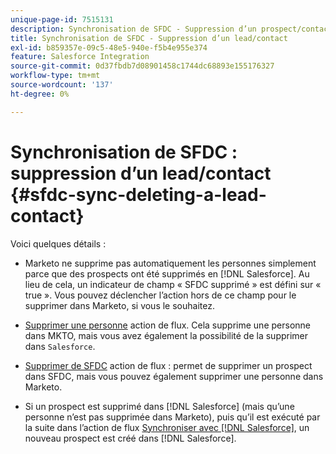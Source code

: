 ```yaml
---
unique-page-id: 7515131
description: Synchronisation de SFDC - Suppression d’un prospect/contact - Documents Marketo - Documentation du produit
title: Synchronisation de SFDC - Suppression d’un lead/contact
exl-id: b859357e-09c5-48e5-940e-f5b4e955e374
feature: Salesforce Integration
source-git-commit: 0d37fbdb7d08901458c1744dc68893e155176327
workflow-type: tm+mt
source-wordcount: '137'
ht-degree: 0%

---
```


# Synchronisation de SFDC : suppression d’un lead/contact {#sfdc-sync-deleting-a-lead-contact}

Voici quelques détails :

* Marketo ne supprime pas automatiquement les personnes simplement parce que des prospects ont été supprimés en [!DNL Salesforce]. Au lieu de cela, un indicateur de champ « SFDC supprimé » est défini sur « true ». Vous pouvez déclencher l’action hors de ce champ pour le supprimer dans Marketo, si vous le souhaitez.
* [Supprimer une personne](/help/marketo/product-docs/core-marketo-concepts/smart-campaigns/flow-actions/delete-person.md) action de flux. Cela supprime une personne dans MKTO, mais vous avez également la possibilité de la supprimer dans `Salesforce`.

* [Supprimer de SFDC](/help/marketo/product-docs/core-marketo-concepts/smart-campaigns/salesforce-flow-actions/delete-person-from-sfdc.md) action de flux : permet de supprimer un prospect dans SFDC, mais vous pouvez également supprimer une personne dans Marketo.
* Si un prospect est supprimé dans [!DNL Salesforce] (mais qu’une personne n’est pas supprimée dans Marketo), puis qu’il est exécuté par la suite dans l’action de flux [Synchroniser avec [!DNL Salesforce]](/help/marketo/product-docs/core-marketo-concepts/smart-campaigns/salesforce-flow-actions/sync-person-to-sfdc.md), un nouveau prospect est créé dans [!DNL Salesforce].
